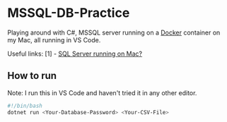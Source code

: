 # MSSQL-DB-Practice

Playing around with C#, MSSQL server running on a [Docker](https://www.docker.com/) container on my Mac, all running in VS Code.

Useful links:
[1] - [SQL Server running on Mac?](https://medium.com/@reverentgeek/sql-server-running-on-a-mac-3efafda48861)

## How to run

Note: I run this in VS Code and haven't tried it in any other editor.

```bash
#!/bin/bash
dotnet run <Your-Database-Password> <Your-CSV-File>
```